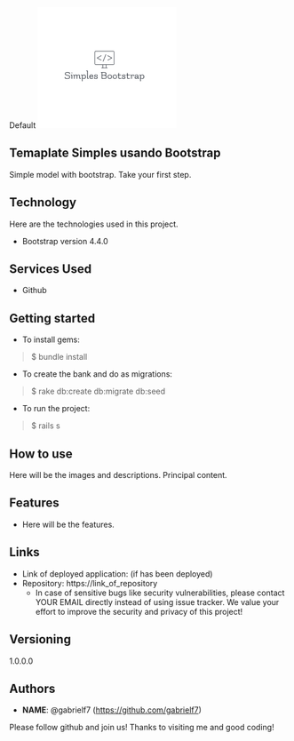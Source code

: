 Default
![Logo of the project](https://github.com/gabrielf7/PrimeiroBootstrap/blob/master/Simples-Bootstrap-Design.png)

## Temaplate Simples usando Bootstrap

Simple model with bootstrap. Take your first step.


## Technology 

Here are the technologies used in this project.

* Bootstrap version  4.4.0


## Services Used

* Github



## Getting started

* To install gems:
>    $ bundle install
* To create the bank and do as migrations:
>    $ rake db:create db:migrate db:seed
* To run the project:
>    $ rails s



## How to use

Here will be the images and descriptions. Principal content.


## Features

  - Here will be the features.


## Links

  - Link of deployed application: (if has been deployed)
  - Repository: https://link_of_repository
    - In case of sensitive bugs like security vulnerabilities, please contact
      YOUR EMAIL directly instead of using issue tracker. We value your effort
      to improve the security and privacy of this project!


## Versioning

1.0.0.0


## Authors

* **NAME**: @gabrielf7 (https://github.com/gabrielf7)


Please follow github and join us!
Thanks to visiting me and good coding!
